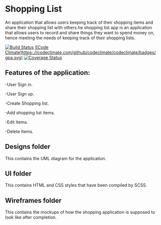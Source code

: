 # Shopping List
An application that allows users keeping track of their shopping items and share their shopping list with others.he shopping list app is an application that allows users to record and share things they want to spend money on, hence meeting the needs of keeping track of their shopping lists.

[![Build Status](https://travis-ci.org/serubirikenny/ShoppingList.svg?branch=master)](https://travis-ci.org/serubirikenny/ShoppingList)
[![Code Climate]https:.//codeclimate.com/github/codeclimate/codeclimate/badges/gpa.svg)](https://codeclimate.com/github/codeclimate/codeclimate)
[![Coverage Status](https://coveralls.io/repos/github/serubirikenny/ShoppingList/badge.svg?branch=master)](https://coveralls.io/github/serubirikenny/ShoppingList?branch=master)

## Features of the application:

-User Sign in.

-User Sign up.

-Create Shopping list.

-Add shopping list items.

-Edit Items.

-Delete Items.


## Designs folder
This contains the UML diagram for the application.

## UI folder 
This contains HTML and CSS styles that have been compiled by SCSS.

## Wireframes folder 
This contains the mockups of how the shopping application is supposed to look like after completion.

